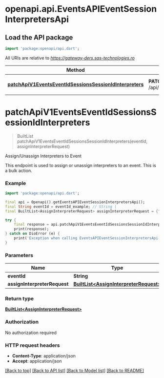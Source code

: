 # openapi.api.EventsAPIEventSessionInterpretersApi

## Load the API package
```dart
import 'package:openapi/api.dart';
```

All URIs are relative to *https://gateway-ders.sas-technologies.ro*

Method | HTTP request | Description
------------- | ------------- | -------------
[**patchApiV1EventsEventIdSessionsSessionIdInterpreters**](EventsAPIEventSessionInterpretersApi.md#patchapiv1eventseventidsessionssessionidinterpreters) | **PATCH** /api/v1/events/{eventId}/interpreters | Assign/Unassign Interpreters to Event


# **patchApiV1EventsEventIdSessionsSessionIdInterpreters**
> BuiltList<AssignInterpreterRequest> patchApiV1EventsEventIdSessionsSessionIdInterpreters(eventId, assignInterpreterRequest)

Assign/Unassign Interpreters to Event

This endpoint is used to assign or unassign interpreters to an event. This is a bulk action.

### Example
```dart
import 'package:openapi/api.dart';

final api = Openapi().getEventsAPIEventSessionInterpretersApi();
final String eventId = eventId_example; // String | 
final BuiltList<AssignInterpreterRequest> assignInterpreterRequest = {"interpreters":[{"sessionId":"f6567dd8-e069-418e-8893-7d22fcf12459","interpreterIds":["497f6eca-6276-4993-bfeb-53cbbbba6f08","497f6eca-6276-4993-bfeb-53cbbbba6f08"]}]}; // BuiltList<AssignInterpreterRequest> | 

try {
    final response = api.patchApiV1EventsEventIdSessionsSessionIdInterpreters(eventId, assignInterpreterRequest);
    print(response);
} catch on DioError (e) {
    print('Exception when calling EventsAPIEventSessionInterpretersApi->patchApiV1EventsEventIdSessionsSessionIdInterpreters: $e\n');
}
```

### Parameters

Name | Type | Description  | Notes
------------- | ------------- | ------------- | -------------
 **eventId** | **String**|  | 
 **assignInterpreterRequest** | [**BuiltList&lt;AssignInterpreterRequest&gt;**](AssignInterpreterRequest.md)|  | [optional] 

### Return type

[**BuiltList&lt;AssignInterpreterRequest&gt;**](AssignInterpreterRequest.md)

### Authorization

No authorization required

### HTTP request headers

 - **Content-Type**: application/json
 - **Accept**: application/json

[[Back to top]](#) [[Back to API list]](../README.md#documentation-for-api-endpoints) [[Back to Model list]](../README.md#documentation-for-models) [[Back to README]](../README.md)

